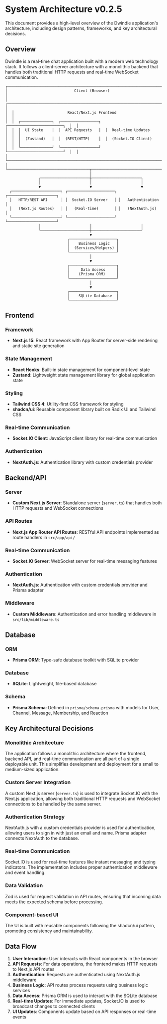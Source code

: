 # System Architecture v0.2.5

This document provides a high-level overview of the Dwindle application's architecture, including design patterns, frameworks, and key architectural decisions.

## Overview

Dwindle is a real-time chat application built with a modern web technology stack. It follows a client-server architecture with a monolithic backend that handles both traditional HTTP requests and real-time WebSocket communication.

```
┌─────────────────────────────────────────────────────────────────────────────┐
│                              Client (Browser)                              │
│  ┌──────────────────────────────────────────────────────────────────────┐  │
│  │                        React/Next.js Frontend                        │  │
│  │  ┌──────────────┐  ┌─────────────────┐  ┌─────────────────────────┐  │  │
│  │  │  UI State    │  │  API Requests   │  │  Real-time Updates      │  │  │
│  │  │  (Zustand)   │  │  (REST/HTTP)    │  │  (Socket.IO Client)     │  │  │
│  │  └──────────────┘  └─────────────────┘  └─────────────────────────┘  │  │
│  └──────────────────────────────────────────────────────────────────────┘  │
└─────────────────────────────────────┬─────────────────────────────────────┘
                                      │
               ┌──────────────────────┼──────────────────────┐
               │                      │                      │
               ▼                      ▼                      ▼
  ┌──────────────────────┐ ┌─────────────────────┐ ┌──────────────────────┐
  │   HTTP/REST API      │ │  Socket.IO Server   │ │   Authentication     │
  │   (Next.js Routes)   │ │   (Real-time)       │ │   (NextAuth.js)      │
  └──────────────────────┘ └─────────────────────┘ └──────────────────────┘
               │                      │                      │
               └──────────────────────┼──────────────────────┘
                                      ▼
                            ┌─────────────────────┐
                            │    Business Logic   │
                            │  (Services/Helpers) │
                            └─────────────────────┘
                                      │
                                      ▼
                            ┌─────────────────────┐
                            │     Data Access     │
                            │    (Prisma ORM)     │
                            └─────────────────────┘
                                      │
                                      ▼
                            ┌─────────────────────┐
                            │    SQLite Database  │
                            └─────────────────────┘
```

## Frontend

### Framework
- **Next.js 15**: React framework with App Router for server-side rendering and static site generation

### State Management
- **React Hooks**: Built-in state management for component-level state
- **Zustand**: Lightweight state management library for global application state

### Styling
- **Tailwind CSS 4**: Utility-first CSS framework for styling
- **shadcn/ui**: Reusable component library built on Radix UI and Tailwind CSS

### Real-time Communication
- **Socket.IO Client**: JavaScript client library for real-time communication

### Authentication
- **NextAuth.js**: Authentication library with custom credentials provider

## Backend/API

### Server
- **Custom Next.js Server**: Standalone server (`server.ts`) that handles both HTTP requests and WebSocket connections

### API Routes
- **Next.js App Router API Routes**: RESTful API endpoints implemented as route handlers in `src/app/api/`

### Real-time Communication
- **Socket.IO Server**: WebSocket server for real-time messaging features

### Authentication
- **NextAuth.js**: Authentication with custom credentials provider and Prisma adapter

### Middleware
- **Custom Middleware**: Authentication and error handling middleware in `src/lib/middleware.ts`

## Database

### ORM
- **Prisma ORM**: Type-safe database toolkit with SQLite provider

### Database
- **SQLite**: Lightweight, file-based database

### Schema
- **Prisma Schema**: Defined in `prisma/schema.prisma` with models for User, Channel, Message, Membership, and Reaction

## Key Architectural Decisions

### Monolithic Architecture
The application follows a monolithic architecture where the frontend, backend API, and real-time communication are all part of a single deployable unit. This simplifies development and deployment for a small to medium-sized application.

### Custom Server Integration
A custom Next.js server (`server.ts`) is used to integrate Socket.IO with the Next.js application, allowing both traditional HTTP requests and WebSocket connections to be handled by the same server.

### Authentication Strategy
NextAuth.js with a custom credentials provider is used for authentication, allowing users to sign in with just an email and name. Prisma adapter connects NextAuth to the database.

### Real-time Communication
Socket.IO is used for real-time features like instant messaging and typing indicators. The implementation includes proper authentication middleware and event handling.

### Data Validation
Zod is used for request validation in API routes, ensuring that incoming data meets the expected schema before processing.

### Component-based UI
The UI is built with reusable components following the shadcn/ui pattern, promoting consistency and maintainability.

## Data Flow

1. **User Interaction**: User interacts with React components in the browser
2. **API Requests**: For data operations, the frontend makes HTTP requests to Next.js API routes
3. **Authentication**: Requests are authenticated using NextAuth.js middleware
4. **Business Logic**: API routes process requests using business logic services
5. **Data Access**: Prisma ORM is used to interact with the SQLite database
6. **Real-time Updates**: For immediate updates, Socket.IO is used to broadcast changes to connected clients
7. **UI Updates**: Components update based on API responses or real-time events